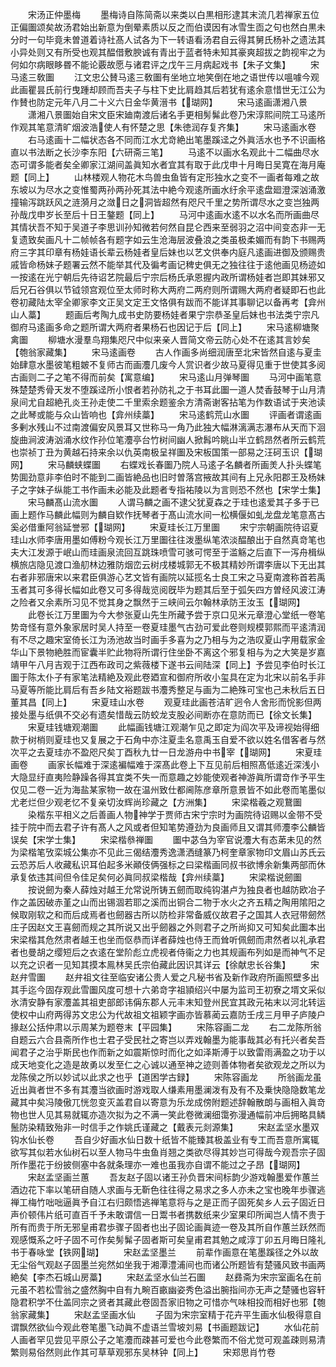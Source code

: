 <!-- { "loadSidebar": true } -->
　　宋汤正仲墨梅
　　墨梅诗自陈简斋以来类以白黒相形逮其末流几若禅家五位正偏圗颂矣故汤君始出新意为倒晕素质以反之而伯谟因有冰雪生靣之句也然白黒未分时一句毕竟未曽道着诗社髙人试各为下一转语看汤君自云得其舅氏杨补之遗法其小异处则又有所受也观其醖借敷腴诚有青出于蓝者特未知其豪爽超拔之韵视牢之为何如尔病眼眵昬不能论覈故愿与诸君评之戊午三月病起戏书【朱子文集】
　　宋马逺三敎圗
　　江文忠公賛马逺三敎圗有坐地立地笑倒在地之语世传以嗢噱今观此画瞿昙氏前行曳踵却顾而吾夫子与柱下史比肩趋其后若犹有逺余意惜世无江公为作賛也防定元年八月二十义六日金华黄溍书【瑚网】
　　宋马逺画潇湘八景
　　潇湘八景圗始自宋文臣宋廸南渡后诸名手更相髣髴此卷乃宋淳熙间院工马逺所作观其笔意清旷烟波浩使人有怀楚之思【朱徳润存复齐集】
　　宋马逺画水卷
　　右马逺画十二幅状态各不同而江水尤竒絶出笔墨蹊迳之外眞活水也予不识画格直以书法断之长沙李东阳【六研斋三笔】
　　马逺不以画水名观此十二幅曲尽水态可谓多能者矣全卿家江湖间盖眞知水者宜其有取于此戊申十月晦日吴寛在海月庵题【同上】
　　山林楼观人物花木鸟兽虫鱼皆有定形独水之变不一画者每难之故东坡以为尽水之变惟蜀两孙两孙死其法中絶今观逺所画水纡余平逺盘廻澄深汹涌激撞输泻跳跃风之涟漪月之潋日之洞皆超然有咫尺千里之势所谓尽水之变岂独两孙哉戊申岁长至后十日王鏊题【同上】
　　马河中逺画水逺不以水名而所画曲尽其情状吾不知于吴道子李思训孙知微若何然自昆仑西来至弱羽之沼中间变态非一无复遗致矣画凡十二帧帧各有题字如云生沧海层波叠浪之类虽极柔媚而有韵下书赐两府三字其印章有杨娃语长辈云杨娃者皇后妹也以艺文供奉内庭凡逺画进御及颁赐贵戚皆命杨妹子题署云然不能举其代及徧考画记稗史俱无之独往往于逺他画见杨迹如一按逺在光宁朝后先待诏艺院最后宁宗后杨氏承恩握内政所谓杨娃者岂即其妹邪又后兄石谷俱以节钺领宫观位至太师时称大两府二两府则所谓赐大两府者疑即石也此卷初藏陆太宰全卿家李文正吴文定王文恪俱有跋而不能详其事聊记以备再考【弇州山人藁】
　　题画后考陶九成书史防要杨娃者果宁宗恭圣皇后妹也书法类宁宗凡御府马逺画多命之题所谓大两府者果杨石也因记于后【同上】
　　宋马逺柳塘聚禽圗
　　柳塘水漫羣鸟翔集咫尺中似来亲人晋简文帝云防心处不在逺其言妙矣【匏翁家藏集】
　　宋马逺画卷
　　古人作画多尚细润唐至北宋皆然自逺与夏圭始肆意水墨彼笔粗皴不复师古而画灋几废今人赏识者少故马夏得见重于世使其多阅古画则二子之笔不得而前矣【寓意编】
　　宋马逺山月弹琴圗
　　马河中画笔意殊楚楚秀骨天发不堕蹊迳所小恨者若孙防礼之于书耳此圗一道人焚香鼓琴于山月清泉间尤自超絶孔炎王孙走使二千里索余题鉴余方清斋谢客拈笔为作数语试于夹池读之此琴或能与众山皆响也【弇州续藁】
　　宋马逺鹤荒山水圗
　　评画者谓逺画多剰水残山不过南渡偏安风景耳又世称马一角乃此独大幅淋漓满志瀑布从天而下洄旋曲涧波涛汹涌水纹作孙位笔灋亭台竹树间幽人掀髥吟眺山半立鹤昂然者所云鹤荒也崇祯丁丑为黄越石持来余以仇英南极呈祥圗及宋板国策一部易之汪砢玉识【瑚网】
　　宋马麟蛱蝶圗
　　右蝶戏长春圗乃院人马逺子名麟者所画羙人扑头蝶笔势圎劲意非李伯时不能到二画皆絶品也旧时曽落宫掖故其间有上兄永阳郡王及杨妹子之字妹子纵能工书作画未必能及此题者专指祐陵以为言则恐不然也【宋学士集】
　　宋马麟髙山流水圗
　　人谓马麟之画不逮父犹夏森之于珪也逺爱其子多于已画上题作马麟此幅则为麟自欵作抚琴者于髙山流水间一松横偃如虬龙盘龙笔意髙古奚必借重阿翁延誉邪【瑚网】
　　宋夏珪长江万里圗
　　宋宁宗朝画院待诏夏珪山水师李唐用墨如傅粉今观长江万里圗往往泼墨纵笔浓淡醖酿出于自然真竒笔也夫大江发源于岷山而珪画泉流回互跳珠喷雪可骇可愕至于滥觞之后直下一泻舟楫纵横旅店隐见渡口渔舠林边雅防烟峦云树戌楼城郭无不极其精妙所谓李唐以下无出其右者非邪唐宋以来君臣俱游心艺文皆有画院以延揽名士良工宋之马夏南渡称首若禹玉者其可多得长幅如此卷又可多得哉览阅旣毕为题其后至于弧矢四方曽经风波江涛之险者又余素所习见不觉其身之飘然于三峡间云尔翰林承防王汝玉【瑚网】
　　此卷长江万里圗为今大参张夏山先生所藏予尝于京口见米元章澄心堂纸一卷笔势竒怪有意外象家居时吴人持至一卷夏珪墨气古劲可爱此卷则规模郭熙而平逺清润有不尽之趣宋室倚长江为汤池故当时画手多喜为之乃相与为之浩叹夏山字用载家金华山下景物絶胜而宦囊半贮此物将所谓行住坐卧不离这个邪复相与为之大笑是岁嘉靖甲午八月吉观于江西布政司之紫薇楼下遂书云间陆深【同上】予尝见李伯时长江圗于陈太仆子有家笔法精絶及观此卷廼宣和御府所收小玺具在定为北宋以前名手非马夏等所能比肩后有吾乡陆文裕题跋书灋秀整足与画为二絶殊可宝也己未秋后五日董其昌【同上】
　　宋夏珪山水卷
　　观夏珪此画苍洁旷迥令人舍形而恱影但两接处墨与纸俱不交必有遗矣惜哉云防蛟龙支股必间断亦在意防而已【徐文长集】
　　宋夏珪钱塘观潮圗
　　此幅画钱塘江观潮乍见之即定为阎次平及谛视始得细款于树梢则夏珪也又复展之于石角中亦注夏圭名意禹玉自爱不欲以姓名借客者与然次平之去夏珪亦不盈咫尺矣丁酉秋九廿一日龙游舟中书宰【瑚网】
　　宋夏珪画卷
　　画家长幅难于深逺褊幅难于深髙此卷上下互见前后相照髙低逺近深浅小大隐显纡直夷险静躁各得其宜类不失一而意趣之妙能使观者神游眞所谓竒作予平生仅见二卷一近为海盐某家物一故在温州致仕都阃陈彦章所意景皆不如此卷而笔墨似尤老烂但少观老忆不复亲切汝辉尚珍藏之【方洲集】
　　宋梁楷羲之观鵞圗
　　染楷东平相义之后善画人物神学于贾师古宋宁宗时为画院待诏赐以金带不受挂于院中而去君子许有髙人之风或者但知笔势遵劲为良画师且又谓其师灋李公麟皆误矣【宋学士集】
　　宋梁楷叅禅圗
　　圗中苾刍为宰官说灋大有态苐未见的然为梁楷笔攷栾城公集亦不见此三偈结灋秀逸潇洒缝篆乃柯奎章家物印文眉山苏氏云云恐苏后人收藏私识耳伯起多米顚伎俩强标之曰梁楷画同叔书欲博余新集两部而休承复依违其间但令佳足矣何必眞同叔梁楷哉【弇州续藁】
　　宋梁楷说劒圗
　　按说劒为秦人薛烛对越王允常说所铸五劒而取纯钩湛卢为独良者也越防欧冶子作之盖因破赤堇之山而出锡涸若耶之溪而出铜合二物于水火之齐五精之陶用隂阳之候取刚软之和而后成焉者也劒器古所以防检非常备威仪故君子之国其人衣冠带劒然庄子因赵文王喜劒而规之其所说又出乎劒器之外则君子之所尚抑又可知矣此圗本出宋梁楷其危然肃者越王也坐而伛恭而详者薛烛也侍王而耸听佩劒而肃然者以礼承君者也曼胡之缨短后之衣逺在堂阶彪立虎视者侍衞之力也其规画布列如是而神气不足以充之识者一见知其摸本鳯林吴氏宗伯藏此因识其详云【徐献忠长谷集】
　　宋赵弁雪圗
　　赵弁祖文往至临安诸公贵人爱之凡秘书省及新作政府所画照壁多出其手迄今固存观此雪圗风度可想十六弟竒字祖頴绍兴中屡为监司王初寮之壻文采似氷清安静有家灋盖其祖吏部郎讳偁东郡人元丰末知登州民宜其政元祐末以河北转运使权中山府两得苏文忠公为代故祖文祖颖字画亦皆慕蔺云嘉防壬戌三月甲子庐陵户掾赵公括仲肃以示周某为题卷末【平园集】
　　宋陈容画二龙
　　右二龙陈所翁自题云六合县斋所作也士君子受民社之寄岂以弄戏翰墨为能事哉其必有托兴者矣吾闻君子之治乎斯民也作而新之如震斯惊时而化之如泽斯溥于以致雷雨满盈之功于以成天地变化之造是故勇以发至仁之心诚以通至神之迹则善体物者矣欲观龙之所以为龙陈侯之所以妙试以此求之也乎【道困学古録】
　　宋陈容画龙
　　所翁画龙虽近出眞者世不多有其灋当欲画时游戏取人缣素用墨澜泼有及有不及乗快隐隐数笔龙藏其中矣冯陵傲兀恍忽变灭盖君自以寄意为乐龙成傍附题述辞翰散朗与画相入眞竒物也世人见其易就辄亦造次拟为之不满一笑此卷微澜细霭弥漫通幅前冲后拥略具鳞鬛防染精致殆非一时信手之作姚氏谨藏之【戴表元剡源集】
　　宋赵孟坚水墨双钩水仙长卷
　　吾自少好画水仙日数十纸皆不能臻其极盖业有专工而吾意所寓辄欲写其似若水仙树石以至人物马牛虫鱼肖翘之类欲尽得其妙岂可得哉今观吾宗子固所作墨花于纷披侧塞中各就条理亦一难也虽我亦自谓不能过之子昂【瑚网】
　　宋赵孟坚画兰蕙
　　吾友赵子固以诸王孙负晋宋间标韵少游戏翰墨爱作蕙兰酒边花下率以笔研自随人求画与无靳色往往得之易求之多人亦未之宝也晚年歩骤逃禅工梅竹咄咄逼眞予自江右归颇悟逃禅笔意将与之是正而子固死矣乡人云子固近日声价顿伟片纸可直百千予未敢谓信一日鬻书者携数纸来少室果印所闻岂人情不贵于所有而贵于所无邪皇甫君歩骤子固者也出子固论画眞迹一卷及其所自作蕙兰跃然而观感慨系之吁子固不可作矣髣髴子固者斯可矣皇甫君其勉之咸淳丁卯五月晦日隆礼书于春咏堂【铁网瑚】
　　宋赵孟坚墨兰
　　前辈作画意在笔墨蹊径之外以故无尘俗气观赵子固墨兰宛然如坐我于湘潭澧浦间也而诸公所题皆有楚骚风致书画两絶矣【李杰石城山房藁】
　　宋赵孟坚水仙兰石圗
　　赵彞斋为宋宗室画名在前元虽不若松雪翁之盛然胸中自有九畹百畞幽姿秀色溢出腕指间亦无声之楚骚也容轩隐君积学不仕盖同宗之贤者其藏此卷固吾家旧物之可惜亦气味相投而相好也邪【匏翁家藏集】
　　宋赵孟坚画水仙
　　子固为宋宗室精于花卉平生画水仙极得意自谓飘然欲仙今观此卷笔墨飞动眞不虚语兰雪坡刘易【书画题跋记】
　　水仙花前人画者罕见尝见平原公子之笔灋而疎甚可爱也今此卷繁而不俗尤觉可观盖疎则易清繁则易俗然则此作其可草草观邪东吴林钟【同上】
　　宋郑思肖竹卷
